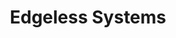 ---
blog: https://blog.edgeless.systems/
codehost: https://github.com/https://github.com/edgelesssys
linkedin: https://linkedin.com/company/edgeless-systems
logohandle: edgelesssystems
sort: edgeless
title: Edgeless Systems
twitter: https://x.com/edgelesssystems
website: https://www.edgeless.systems/
---